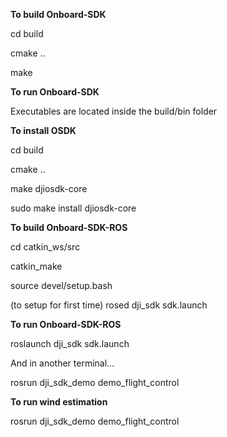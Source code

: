 **To build Onboard-SDK**

cd build

cmake ..

make

**To run Onboard-SDK**

Executables are located inside the build/bin folder

**To install OSDK**

cd build

cmake ..

make djiosdk-core

sudo make install djiosdk-core


**To build Onboard-SDK-ROS**

cd catkin_ws/src

catkin_make

source devel/setup.bash

(to setup for first time) rosed dji_sdk sdk.launch


**To run Onboard-SDK-ROS**

roslaunch dji_sdk sdk.launch

And in another terminal...

rosrun dji_sdk_demo demo_flight_control

**To run wind estimation**

rosrun dji_sdk_demo demo_flight_control
